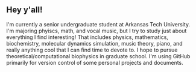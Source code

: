 ## Hey y'all!

I'm currently a senior undergraduate student at Arkansas Tech University. I'm majoring phyiscs, math, and vocal music, but I try to study just about everything I find interesting! That includes physics, mathematics, biochemistry, molecular dynamics simulation, music theory, piano, and really anything cool that I can find time to devote to.
I hope to pursue theoretical/computational biophysics in graduate school.
I'm using GitHub primarily for version control of some personal projects and documents.

<!--
**XcgsdV/XcgsdV** is a ✨ _special_ ✨ repository because its `README.md` (this file) appears on your GitHub profile.

Here are some ideas to get you started:

- 🔭 I’m currently working on ...
- 🌱 I’m currently learning ...
- 👯 I’m looking to collaborate on ...
- 🤔 I’m looking for help with ...
- 💬 Ask me about ...
- 📫 How to reach me: ...
- 😄 Pronouns: ...
- ⚡ Fun fact: ...
-->
